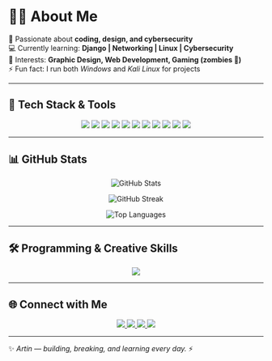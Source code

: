 <!-- Banner -->
# 🧑‍💻 About Me  
🎯 Passionate about **coding, design, and cybersecurity**  
💻 Currently learning: **Django | Networking | Linux | Cybersecurity**  
🎨 Interests: **Graphic Design, Web Development, Gaming (zombies 🧟)**  
⚡ Fun fact: I run both *Windows* and *Kali Linux* for projects  

---

## 🚀 Tech Stack & Tools
<p align="center">
  <img src="https://img.shields.io/badge/-Python-3776AB?style=for-the-badge&logo=python&logoColor=fff" />
  <img src="https://img.shields.io/badge/-Django-092E20?style=for-the-badge&logo=django&logoColor=fff" />
  <img src="https://img.shields.io/badge/-Java-007396?style=for-the-badge&logo=openjdk&logoColor=fff" />
  <img src="https://img.shields.io/badge/-Kotlin-7F52FF?style=for-the-badge&logo=kotlin&logoColor=fff" />
  <img src="https://img.shields.io/badge/-Docker-2496ED?style=for-the-badge&logo=docker&logoColor=fff" />
  <img src="https://img.shields.io/badge/-MongoDB-47A248?style=for-the-badge&logo=mongodb&logoColor=fff" />
  <img src="https://img.shields.io/badge/-HTML5-E34F26?style=for-the-badge&logo=html5&logoColor=fff" />
  <img src="https://img.shields.io/badge/-CSS3-1572B6?style=for-the-badge&logo=css3&logoColor=fff" />
  <img src="https://img.shields.io/badge/-Linux-FCC624?style=for-the-badge&logo=linux&logoColor=000" />
  <img src="https://img.shields.io/badge/-Kali%20Linux-557C94?style=for-the-badge&logo=kalilinux&logoColor=fff" />
  <img src="https://img.shields.io/badge/-Git-F05032?style=for-the-badge&logo=git&logoColor=fff" />
</p>

---

## 📊 GitHub Stats
<p align="center">
  <img src="https://github-readme-stats.vercel.app/api?username=dXRtinXb&show_icons=true&theme=dark&hide_border=true" alt="GitHub Stats" />
</p>

<p align="center">
  <img src="https://github-readme-streak-stats.herokuapp.com/?user=dXRtinXb&theme=dark&hide_border=true" alt="GitHub Streak" />
</p>

<p align="center">
  <img src="https://github-readme-stats.vercel.app/api/top-langs/?username=dXRtinXb&layout=compact&theme=dark&hide_border=true" alt="Top Languages" />
</p>

---

## 🛠 Programming & Creative Skills
<p align="center">
  <a href="https://github.com/dxRtinxb">
    <img src="https://skillicons.dev/icons?i=py,django,git,github,html,css,js,kotlin,java,docker,mongodb,linux,kali,cs,idea,ai,ae,pr,ps" />
  </a>
</p>

---

## 🌐 Connect with Me
<p align="center">
  <a href="https://www.instagram.com/artin_ab87/">
    <img src="https://img.shields.io/badge/Instagram-E4405F?style=for-the-badge&logo=instagram&logoColor=white" />
  </a>
  <a href="mailto:aabbassin@gmail.com">
    <img src="https://img.shields.io/badge/Gmail-D14836?style=for-the-badge&logo=gmail&logoColor=white" />
  </a>
  <a href="https://linkedin.com/in/yourprofile">
    <img src="https://img.shields.io/badge/LinkedIn-0A66C2?style=for-the-badge&logo=linkedin&logoColor=white" />
  </a>
  <a href="https://yourportfolio.com">
    <img src="https://img.shields.io/badge/Portfolio-000000?style=for-the-badge&logo=vercel&logoColor=white" />
  </a>
</p>

---

✨ *Artin — building, breaking, and learning every day.* ⚡
